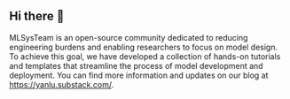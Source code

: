 ## Hi there 👋

MLSysTeam is an open-source community dedicated to reducing engineering burdens and enabling researchers to focus on model design. To achieve this goal, we have developed a collection of hands-on tutorials and templates that streamline the process of model development and deployment. You can find more information and updates on our blog at https://yanlu.substack.com/.

<!--

**Here are some ideas to get you started:**

🙋‍♀️ A short introduction - what is your organization all about?
🌈 Contribution guidelines - how can the community get involved?
👩‍💻 Useful resources - where can the community find your docs? Is there anything else the community should know?
🍿 Fun facts - what does your team eat for breakfast?
🧙 Remember, you can do mighty things with the power of [Markdown](https://docs.github.com/github/writing-on-github/getting-started-with-writing-and-formatting-on-github/basic-writing-and-formatting-syntax)
-->
